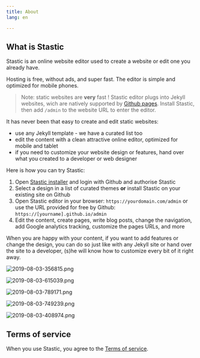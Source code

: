 ```yaml
---
title: About
lang: en

---
```

## What is Stastic

Stastic is an online website editor used to create a website or edit one you already have.

Hosting is free, without ads, and super fast. The editor is simple and optimized for mobile phones.

> Note: static websites are **very** fast ! Stastic editor plugs into Jekyll websites, wich are natively supported by [Github pages](https://pages.github.com/). Install Stastic, then add `/admin` to the website URL to enter the editor.

It has never been that easy to create and edit static websites:

* use any Jekyll template - we have a curated list too
* edit the content with a clean attractive online editor, optimized for mobile and tablet
* if you need to customize your website design or features, hand over what you created to a developer or web designer

Here is how you can try Stastic:

1. Open [Stastic installer](https://stastic.net) and login with Github and authorise Stastic 
2. Select a design in a list of curated themes **or** install Stastic on your existing site on Github
3. Open Stastic editor in your browser: `https://yourdomain.com/admin` or use the URL provided for free by Github: `https://[yourname].github.io/admin`
4. Edit the content, create pages, write blog posts, change the navigation, add Google analytics tracking, customize the pages URLs, and more

When you are happy with your content, if you want to add features or change the design, you can do so just like with any Jekyll site or hand over the site to a developer, (s)he will know how to customize every bit of it right away.


![2019-08-03-356815.png](https://www.stastic.net//assets/2019-08-03-356815.png)

![2019-08-03-615039.png](https://www.stastic.net//assets/2019-08-03-615039.png)

![2019-08-03-789171.png](https://www.stastic.net//assets/2019-08-03-789171.png)

![2019-08-03-749239.png](https://www.stastic.net//assets/2019-08-03-749239.png)

![2019-08-03-408974.png](https://www.stastic.net//assets/2019-08-03-408974.png)

## Terms of service

When you use Stastic, you agree to the [Terms of service](https://www.stastic.net/terms_of_service).

